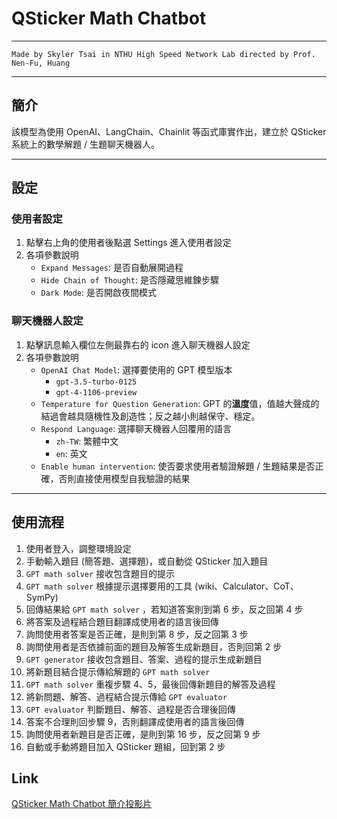 # QSticker Math Chatbot

---
``` Author
Made by Skyler Tsai in NTHU High Speed Network Lab directed by Prof. Nen-Fu, Huang
```
---

## 簡介
該模型為使用 OpenAI、LangChain、Chainlit 等函式庫實作出，建立於 QSticker 系統上的數學解題 / 生題聊天機器人。

---

## 設定

### 使用者設定
1. 點擊右上角的使用者後點選 Settings 進入使用者設定
2. 各項參數說明
    - `Expand Messages`: 是否自動展開過程
    - `Hide Chain of Thought`: 是否隱藏思維鍊步驟
    - `Dark Mode`: 是否開啟夜間模式

### 聊天機器人設定
1. 點擊訊息輸入欄位左側最靠右的 icon 進入聊天機器人設定
2. 各項參數說明
    - `OpenAI Chat Model`: 選擇要使用的 GPT 模型版本
        - `gpt-3.5-turbo-0125`
        - `gpt-4-1106-preview`
    - `Temperature for Question Generation`: GPT 的**溫度**值，值越大聲成的結過會越具隨機性及創造性；反之越小則越保守、穩定。
    - `Respond Language`: 選擇聊天機器人回覆用的語言
        - `zh-TW`: 繁體中文
        - `en`: 英文
    - `Enable human intervention`: 使否要求使用者驗證解題 / 生題結果是否正確，否則直接使用模型自我驗證的結果

---

## 使用流程
1. 使用者登入，調整環境設定
2. 手動輸入題目 (簡答題、選擇題)，或自動從 QSticker 加入題目
3. `GPT math solver` 接收包含題目的提示
4. `GPT math solver` 根據提示選擇要用的工具 (wiki、Calculator、CoT、SymPy)
5. 回傳結果給 `GPT math solver` ，若知道答案則到第 6 步，反之回第 4 步
6. 將答案及過程結合題目翻譯成使用者的語言後回傳
7. 詢問使用者答案是否正確，是則到第 8 步，反之回第 3 步
8. 詢問使用者是否依據前面的題目及解答生成新題目，否則回第 2 步
9. `GPT generator` 接收包含題目、答案、過程的提示生成新題目
10. 將新題目結合提示傳給解題的 `GPT math solver`
11. `GPT math solver` 重複步驟 4、5，最後回傳新題目的解答及過程
12. 將新問題、解答、過程結合提示傳給 `GPT evaluator`
13. `GPT evaluator` 判斷題目、解答、過程是否合理後回傳
14. 答案不合理則回步驟 9，否則翻譯成使用者的語言後回傳
15. 詢問使用者新題目是否正確，是則到第 16 步，反之回第 9 步
16. 自動或手動將題目加入 QSticker 題組，回到第 2 步

## Link 
[QSticker Math Chatbot 簡介投影片](https://docs.google.com/presentation/d/1yA02drxiYYjDACRUUBDsdTj0GHRery-g/edit?usp=sharing&ouid=102630426525934980770&rtpof=true&sd=true)